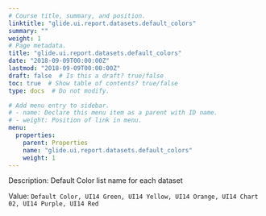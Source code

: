 ```yaml
---
# Course title, summary, and position.
linktitle: "glide.ui.report.datasets.default_colors"
summary: ""
weight: 1
# Page metadata.
title: "glide.ui.report.datasets.default_colors"
date: "2018-09-09T00:00:00Z"
lastmod: "2018-09-09T00:00:00Z"
draft: false  # Is this a draft? true/false
toc: true  # Show table of contents? true/false
type: docs  # Do not modify.

# Add menu entry to sidebar.
# - name: Declare this menu item as a parent with ID name.
# - weight: Position of link in menu.
menu:
  properties:
    parent: Properties
    name: "glide.ui.report.datasets.default_colors"
    weight: 1
---
```


Description: Default Color list name for each dataset


Value: `Default Color, UI14 Green, UI14 Yellow, UI14 Orange, UI14 Chart 02, UI14 Purple, UI14 Red`
